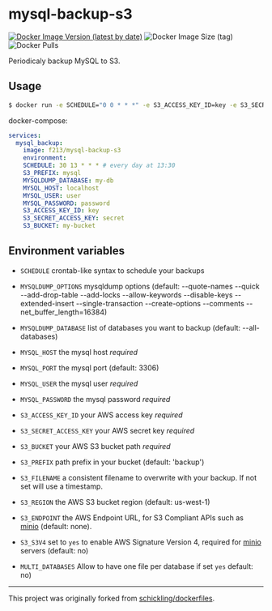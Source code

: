 

# mysql-backup-s3
[![Docker Image Version (latest by date)](https://img.shields.io/docker/v/f213/mysql-backup-s3?sort=semver)](https://hub.docker.com/r/f213/mysql-backup-s3) ![Docker Image Size (tag)](https://img.shields.io/docker/image-size/f213/mysql-backup-s3/latest)  ![Docker Pulls](https://img.shields.io/docker/pulls/f213/mysql-backup-s3)

Periodicaly backup MySQL to S3.

## Usage

```sh
$ docker run -e SCHEDULE="0 0 * * *" -e S3_ACCESS_KEY_ID=key -e S3_SECRET_ACCESS_KEY=secret -e S3_BUCKET=my-bucket -e S3_PREFIX=backup -e MYSQL_USER=user -e MYSQL_PASSWORD=password -e MYSQL_HOST=localhost -e MYSQL_DATABASE=my-db f213/mysql-backup-s3
```

docker-compose:

```yaml
services:
  mysql_backup:
    image: f213/mysql-backup-s3
    environment:
    SCHEDULE: 30 13 * * * # every day at 13:30
    S3_PREFIX: mysql
    MYSQLDUMP_DATABASE: my-db
    MYSQL_HOST: localhost
    MYSQL_USER: user
    MYSQL_PASSWORD: password
    S3_ACCESS_KEY_ID: key
    S3_SECRET_ACCESS_KEY: secret
    S3_BUCKET: my-bucket
```

## Environment variables
- `SCHEDULE` crontab-like syntax to schedule your backups
- `MYSQLDUMP_OPTIONS` mysqldump options (default: --quote-names --quick --add-drop-table --add-locks --allow-keywords --disable-keys --extended-insert --single-transaction --create-options --comments --net_buffer_length=16384)
- `MYSQLDUMP_DATABASE` list of databases you want to backup (default: --all-databases)
- `MYSQL_HOST` the mysql host *required*
- `MYSQL_PORT` the mysql port (default: 3306)
- `MYSQL_USER` the mysql user *required*
- `MYSQL_PASSWORD` the mysql password *required*
- `S3_ACCESS_KEY_ID` your AWS access key *required*
- `S3_SECRET_ACCESS_KEY` your AWS secret key *required*
- `S3_BUCKET` your AWS S3 bucket path *required*
- `S3_PREFIX` path prefix in your bucket (default: 'backup')
- `S3_FILENAME` a consistent filename to overwrite with your backup.  If not set will use a timestamp.
- `S3_REGION` the AWS S3 bucket region (default: us-west-1)
- `S3_ENDPOINT` the AWS Endpoint URL, for S3 Compliant APIs such as [minio](https://minio.io) (default: none).


- `S3_S3V4` set to `yes` to enable AWS Signature Version 4, required for [minio](https://minio.io) servers (default: no)
- `MULTI_DATABASES` Allow to have one file per database if set `yes` default: no)

---

This project was originally forked from [schickling/dockerfiles](https://github.com/schickling/dockerfiles/tree/master/mysql-backup-s3). 
